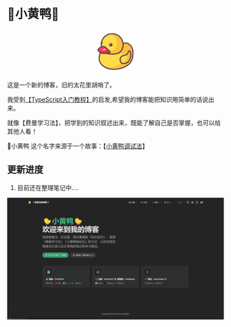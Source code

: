 # 🐤小黄鸭🐤


<p align="center">
  <a href="xxggg.github.io/">
    <img src="img/logo.svg" alt="Storybook" width="100" />
  </a>
</p>

这是一个新的博客，旧的太花里胡哨了。  

我受到[【TypeScript入门教程】](https://ts.xcatliu.com/)的启发,希望我的博客能把知识用简单的话说出来。

就像【费曼学习法】，把学到的知识叙述出来，既能了解自己是否掌握，也可以给其他人看！

🐤小黄鸭 这个名字来源于一个故事：【[小黄鸭调试法](https://baike.baidu.com/item/%E5%B0%8F%E9%BB%84%E9%B8%AD%E8%B0%83%E8%AF%95%E6%B3%95/16569594)】


## 更新进度
1. 目前还在整理笔记中....


![xxggg.github.io](img/2439d7069e9789e3f276c165824818b3a5e8757b5bf67db282f7a74d4eda9838.png)  
